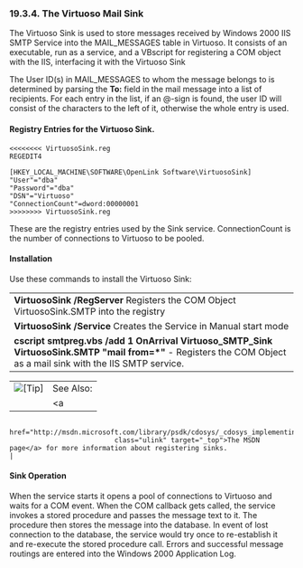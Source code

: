 <div>

<div>

<div>

<div>

### 19.3.4. The Virtuoso Mail Sink

</div>

</div>

</div>

The Virtuoso Sink is used to store messages received by Windows 2000 IIS
SMTP Service into the MAIL_MESSAGES table in Virtuoso. It consists of an
executable, run as a service, and a VBscript for registering a COM
object with the IIS, interfacing it with the Virtuoso Sink

The User ID(s) in MAIL_MESSAGES to whom the message belongs to is
determined by parsing the <span class="command">**To:**</span> field in
the mail message into a list of recipients. For each entry in the list,
if an @-sign is found, the user ID will consist of the characters to the
left of it, otherwise the whole entry is used.

<div>

<div>

<div>

<div>

#### Registry Entries for the Virtuoso Sink.

</div>

</div>

</div>

``` programlisting
<<<<<<<< VirtuosoSink.reg
REGEDIT4

[HKEY_LOCAL_MACHINE\SOFTWARE\OpenLink Software\VirtuosoSink]
"User"="dba"
"Password"="dba"
"DSN"="Virtuoso"
"ConnectionCount"=dword:00000001
>>>>>>>> VirtuosoSink.reg
```

These are the registry entries used by the Sink service. ConnectionCount
is the number of connections to Virtuoso to be pooled.

</div>

<div>

<div>

<div>

<div>

#### Installation

</div>

</div>

</div>

Use these commands to install the Virtuoso Sink:

|                                                                                                                                                                                                |
|------------------------------------------------------------------------------------------------------------------------------------------------------------------------------------------------|
| <span class="command">**VirtuosoSink /RegServer**</span> Registers the COM Object VirtuosoSink.SMTP into the registry                                                                          |
| <span class="command">**VirtuosoSink /Service**</span> Creates the Service in Manual start mode                                                                                                |
| <span class="command">**cscript smtpreg.vbs /add 1 OnArrival Virtuoso_SMTP_Sink VirtuosoSink.SMTP "mail from=\*"**</span> - Registers the COM Object as a mail sink with the IIS SMTP service. |

<div>

|                            |                                                                                                              |
|:--------------------------:|:-------------------------------------------------------------------------------------------------------------|
| ![\[Tip\]](images/tip.png) | See Also:                                                                                                    |
|                            | <a                                                                                                           
                              href="http://msdn.microsoft.com/library/psdk/cdosys/_cdosys_implementing_sinks_with_scripting_languages.htm"  
                              class="ulink" target="_top">The MSDN page</a> for more information about registering sinks.                   |

</div>

</div>

<div>

<div>

<div>

<div>

#### Sink Operation

</div>

</div>

</div>

When the service starts it opens a pool of connections to Virtuoso and
waits for a COM event. When the COM callback gets called, the service
invokes a stored procedure and passes the message text to it. The
procedure then stores the message into the database. In event of lost
connection to the database, the service would try once to re-establish
it and re-execute the stored procedure call. Errors and successful
message routings are entered into the Windows 2000 Application Log.

</div>

</div>
